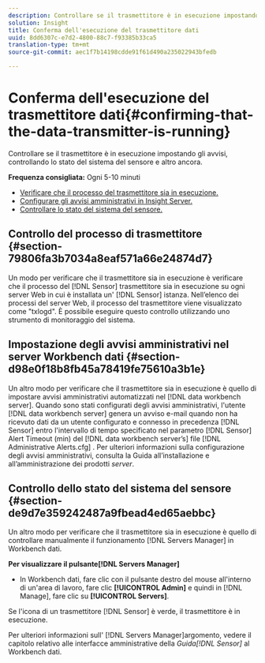 ```yaml
---
description: Controllare se il trasmettitore è in esecuzione impostando gli avvisi, controllando lo stato del sistema del sensore e altro ancora.
solution: Insight
title: Conferma dell'esecuzione del trasmettitore dati
uuid: 8dd6307c-e7d2-4800-88c7-f93385b33ca5
translation-type: tm+mt
source-git-commit: aec1f7b14198cdde91f61d490a235022943bfedb

---
```



# Conferma dell&#39;esecuzione del trasmettitore dati{#confirming-that-the-data-transmitter-is-running}

Controllare se il trasmettitore è in esecuzione impostando gli avvisi, controllando lo stato del sistema del sensore e altro ancora.

**Frequenza consigliata:** Ogni 5-10 minuti

* [Verificare che il processo del trasmettitore sia in esecuzione.](../../../home/c-snsr-ovrvw/admin-sensor/c-data-trmtr-rng.md#section-79806fa3b7034a8eaf571a66e24874d7)
* [Configurare gli avvisi amministrativi in Insight Server.](../../../home/c-snsr-ovrvw/admin-sensor/c-data-trmtr-rng.md#section-d98e0f18b8fb45a78419fe75610a3b1e)
* [Controllare lo stato del sistema del sensore.](../../../home/c-snsr-ovrvw/admin-sensor/c-data-trmtr-rng.md#section-de9d7e359242487a9fbead4ed65aebbc)

## Controllo del processo di trasmettitore {#section-79806fa3b7034a8eaf571a66e24874d7}

Un modo per verificare che il trasmettitore sia in esecuzione è verificare che il processo del [!DNL Sensor] trasmettitore sia in esecuzione su ogni server Web in cui è installata un&#39; [!DNL Sensor] istanza. Nell’elenco dei processi del server Web, il processo del trasmettitore viene visualizzato come &quot;txlogd&quot;. È possibile eseguire questo controllo utilizzando uno strumento di monitoraggio del sistema.

## Impostazione degli avvisi amministrativi nel server Workbench dati {#section-d98e0f18b8fb45a78419fe75610a3b1e}

Un altro modo per verificare che il trasmettitore sia in esecuzione è quello di impostare avvisi amministrativi automatizzati nel [!DNL data workbench server]. Quando sono stati configurati degli avvisi amministrativi, l&#39;utente [!DNL data workbench server] genera un avviso e-mail quando non ha ricevuto dati da un utente configurato e connesso in precedenza [!DNL Sensor] entro l&#39;intervallo di tempo specificato nel parametro [!DNL Sensor] Alert Timeout (min) del [!DNL data workbench server’s] file [!DNL Administrative Alerts.cfg] . Per ulteriori informazioni sulla configurazione degli avvisi amministrativi, consulta la Guida all’installazione e all’amministrazione dei prodotti *server*.

## Controllo dello stato del sistema del sensore {#section-de9d7e359242487a9fbead4ed65aebbc}

Un altro modo per verificare che il trasmettitore sia in esecuzione è quello di controllare manualmente il funzionamento [!DNL Servers Manager] in Workbench dati.

**Per visualizzare il pulsante[!DNL Servers Manager]**

* In Workbench dati, fare clic con il pulsante destro del mouse all&#39;interno di un&#39;area di lavoro, fare clic **[!UICONTROL Admin]** e quindi in [!DNL Manage], fare clic su **[!UICONTROL Servers]**.

Se l&#39;icona di un trasmettitore [!DNL Sensor] è verde, il trasmettitore è in esecuzione.

Per ulteriori informazioni sull&#39; [!DNL Servers Manager]argomento, vedere il capitolo relativo alle interfacce amministrative della *Guida[!DNL Sensor]* al Workbench dati.
